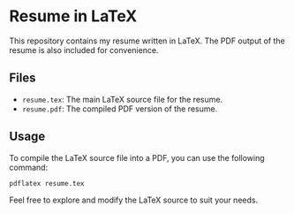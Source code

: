 
# Resume in LaTeX

This repository contains my resume written in LaTeX. The PDF output of the resume is also included for convenience.

## Files

- `resume.tex`: The main LaTeX source file for the resume.
- `resume.pdf`: The compiled PDF version of the resume.

## Usage

To compile the LaTeX source file into a PDF, you can use the following command:

```sh
pdflatex resume.tex
```

Feel free to explore and modify the LaTeX source to suit your needs.